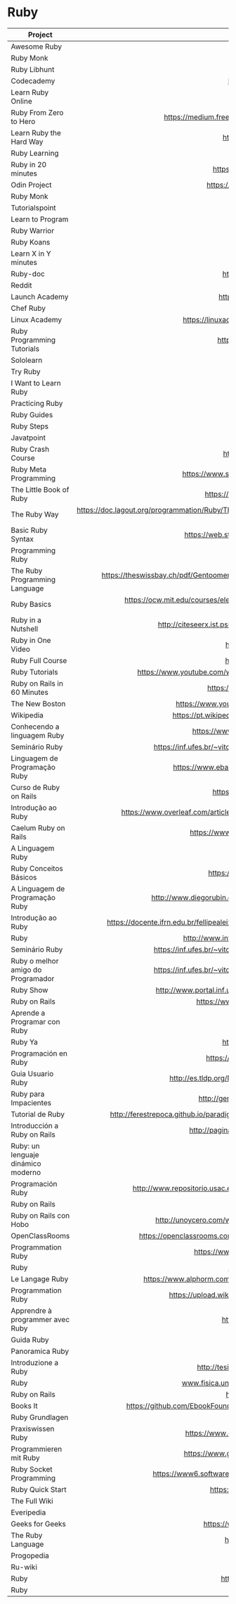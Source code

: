 # Ruby

| Project                            | URL                                                                                                                                             | Language |
|------------------------------------|:-------------------------------------------------------------------------------------------------------------------------------------------------:|----------|
| Awesome Ruby                       | https://awesome-ruby.com/                                                                                                  | EN       |
| Ruby Monk                       | https://rubymonk.com                                                                                                 | EN       |
| Ruby Libhunt                       | https://ruby.libhunt.com/                                                                                                                       | EN       |
| Codecademy                         | https://www.codecademy.com/learn/learn-ruby                                                                                                     | EN       |
| Learn Ruby Online                  | https://www.learnrubyonline.org/                                                                                                                | EN       |
| Ruby From Zero to Hero             | https://medium.freecodecamp.org/learning-ruby-from-zero-to-hero-90ad4eecc82d                                                                    | EN       |
| Learn Ruby the Hard Way            | https://learnrubythehardway.org/book/preface.html                                                                                               | EN       |
| Ruby Learning                      | http://rubylearning.com/satishtalim/tutorial.html                                                                                               | EN       |
| Ruby in 20 minutes                 | https://www.ruby-lang.org/en/documentation/quickstart/                                                                                          | EN       |
| Odin Project                       | https://www.theodinproject.com/courses/ruby-programming                                                                                         | EN       |
| Ruby Monk                          | https://rubymonk.com/                                                                                                                           | EN       |
| Tutorialspoint                     | https://www.tutorialspoint.com/ruby/                                                                                                            | EN       |
| Learn to Program                   | https://pine.fm/LearnToProgram/chap_00.html                                                                                                     | EN       |
| Ruby Warrior                       | https://www.bloc.io/ruby-warrior#/                                                                                                              | EN       |
| Ruby Koans                         | http://rubykoans.com/windows                                                                                                                    | EN       |
| Learn X in Y minutes               | https://learnxinyminutes.com/docs/ruby/                                                                                                         | EN       |
| Ruby-doc                           | http://docs.ruby-doc.com/docs/ProgrammingRuby/                                                                                                  | EN       |
| Reddit                             | https://www.reddit.com/r/ruby/                                                                                                                  | EN       |
| Launch Academy                     | https://launchacademy.com/codecabulary/learn-ruby                                                                                               | EN       |
| Chef Ruby                          | https://docs.chef.io/ruby.html                                                                                                                  | EN       |
| Linux Academy                      | https://linuxacademy.com/linux/training/course/name/introduction-to-ruby                                                                        | EN       |
| Ruby Programming Tutorials         | http://manwithcode.com/ruby-programming-tutorials/                                                                                              | EN       |
| Sololearn                          | https://www.sololearn.com/Course/Ruby/                                                                                                          | EN       |
| Try Ruby                           | https://ruby.github.io/TryRuby/                                                                                                                 | EN       |
| I Want to Learn Ruby               | http://iwanttolearnruby.com/                                                                                                                    | EN       |
| Practicing Ruby                    | https://practicingruby.com/                                                                                                                     | EN       |
| Ruby Guides                        | https://www.rubyguides.com/ruby-tutorial/                                                                                                       | EN       |
| Ruby Steps                         | https://www.rubysteps.com/                                                                                                                      | EN       |
| Javatpoint                         | https://www.javatpoint.com/ruby-tutorial                                                                                                        | EN       |
| Ruby Crash Course                  | https://scotch.io/tutorials/a-crash-course-in-ruby                                                                                              | EN       |
| Ruby Meta Programming              | https://www.sitepoint.com/learn-ruby-metaprogramming-for-great-good/                                                                            | EN       |
| The Little Book of Ruby            | https://www.sapphiresteel.com/IMG/pdf/LittleBookOfRuby.pdf                                                                                      | EN       |
| The Ruby Way                       | https://doc.lagout.org/programmation/Ruby/The%20Ruby%20Way%20%283rd%20ed.%29%20%5BFulton%20%26%20Arko%202015-03-13%5D.pdf                       | EN       |
| Basic Ruby Syntax                  | https://web.stanford.edu/~ouster/cgi-bin/cs142-spring12/slides/ruby.pdf                                                                         | EN       |
| Programming Ruby                   | https://7chan.org/pr/src/ruby.pdf                                                                                                               | EN       |
| The Ruby Programming Language      | https://theswissbay.ch/pdf/Gentoomen%20Library/Programming/Ruby/The%20Ruby%20Programming%20Language%20-%20Oreilly.pdf                           | EN       |
| Ruby Basics                        | https://ocw.mit.edu/courses/electrical-engineering-and-computer-science/6-170-software-studio-spring-2013/recitations/MIT6_170S13_rec3-Ruby.pdf | EN       |
| Ruby in a Nutshell                 | http://citeseerx.ist.psu.edu/viewdoc/download?doi=10.1.1.170.3456&rep=rep1&type=pdf                                                             | EN       |
| Ruby in One Video                  | https://www.youtube.com/watch?v=Dji9ALCgfpM                                                                                                     | EN       |
| Ruby Full Course                   | https://www.youtube.com/watch?v=t_ispmWmdjY                                                                                                     | EN       |
| Ruby Tutorials                     | https://www.youtube.com/watch?v=8I539U5lXWY&list=PLMK2xMz5H5Zv8eC8b4K6tMaE1-Z9FgSOp                                                             | EN       |
| Ruby on Rails in 60 Minutes        | https://www.youtube.com/watch?v=pPy0GQJLZUM&t=170s                                                                                              | EN       |
| The New Boston                     | https://www.youtube.com/watch?v=WJlfVjGt6Hg&list=PL1512BD72E7C9FFCA                                                                             | EN       |
| Wikipedia                          | https://pt.wikipedia.org/wiki/Ruby_(linguagem_de_programa%C3%A7%C3%A3o)                                                                         | PT       |
| Conhecendo a linguagem Ruby        | https://www.devmedia.com.br/conhecendo-a-linguagem-ruby/8226                                                                                    | PT       |
| Seminário Ruby                     | https://inf.ufes.br/~vitorsouza/wp-content/uploads/teaching-lp-20132-seminario-ruby.pdf                                                         | PT       |
| Linguagem de Programação Ruby      | https://www.ebah.com.br/content/ABAAAAaIwAA/linguagem-programacao-ruby                                                                          | PT       |
| Curso de Ruby on Rails             | https://jornadadodev.com.br/cursos/curso-de-ruby-rails                                                                                          | PT       |
| Introdução ao Ruby                 | https://www.overleaf.com/articles/introducao-a-linguagem-de-programacao-ruby/mytdqwyqrzhz?nocdn=true                                            | PT       |
| Caelum Ruby on Rails               | https://www.caelum.com.br/download/caelum-ruby-on-rails-rr71.pdf                                                                                | PT       |
| A Linguagem Ruby                   | http://menegotto.com/articles/ruby.pdf                                                                                                          | PT       |
| Ruby Conceitos Básicos             | https://www.univem.edu.br/compsi/semanati2009/Ruby.pdf                                                                                          | PT       |
| A Linguagem de Programação Ruby    | http://www.diegorubin.com/uploads/presentation/file/4eff6e5984c1146710000004/ruby.pdf                                                           | PT       |
| Introdução ao Ruby                 | https://docente.ifrn.edu.br/fellipealeixo/disciplinas/tads-2012/desenvolvimento-de-sistemas-web/material/03_ruby.pdf                            | PT       |
| Ruby                               | http://www.inf.ufsc.br/~frank.siqueira/INE5612/Seminario2010.1/Ruby.pdf                                                                         | PT       |
| Seminário Ruby                     | https://inf.ufes.br/~vitorsouza/wp-content/uploads/teaching-lp-20142-seminario-ruby.pdf                                                         | PT       |
| Ruby o melhor amigo do Programador | https://inf.ufes.br/~vitorsouza/wp-content/uploads/teaching-lp-20162-seminario-ruby.pdf                                                         | PT       |
| Ruby Show                          | http://www.portal.inf.ufg.br/~marceloakira/fgsl11/slides/debate-linguagens/ruby-show.pdf                                                        | PT       |
| Ruby on Rails                      | https://www.ime.usp.br/~esposte/documents/aula-rails/aula01.pdf                                                                                 | PT       |
| Aprende a Programar con Ruby       | http://rubysur.org/aprende.a.programar/                                                                                                         | ES       |
| Ruby Ya                            | https://www.tutorialesprogramacionya.com/rubyya/                                                                                                | ES       |
| Programación en Ruby               | https://es.wikibooks.org/wiki/Programaci%C3%B3n_en_Ruby                                                                                         | ES       |
| Guia Usuario Ruby                  | http://es.tldp.org/Manuales-LuCAS/doc-guia-usuario-ruby/guia-usuario-ruby.pdf                                                                   | ES       |
| Ruby para Impacientes              | http://geneura.ugr.es/~jmerelo/tutoriales/ruby-para-impacientes/                                                                                | ES       |
| Tutorial de Ruby                   | http://ferestrepoca.github.io/paradigmas-de-programacion/poo/tutoriales/Ruby/doc/POO_Tutorial%20de%20Ruby.pdf                                   | ES       |
| Introducción a Ruby on Rails       | http://paginaspersonales.deusto.es/dipina/ruby/RubyOnRailsDeusto.pdf                                                                            | ES       |
| Ruby: un lenguaje dinámico moderno | http://www.demiurgo.org/charlas/ruby.pdf                                                                                                        | ES       |
| Programación Ruby                  | http://www.repositorio.usac.edu.gt/5547/1/Eduardo%20Alejandro%20Herrera%20Guti%C3%A9rrez.pdf                                                    | ES       |
| Ruby on Rails                      | https://gwolf.org/files/rails.pdf                                                                                                               | ES       |
| Ruby on Rails con Hobo             | http://unoycero.com/wp-content/uploads/2011/07/Curso-de-Hobo-+-Ruby-on-Rails.pdf                                                                | ES       |
| OpenClassRooms                     | https://openclassrooms.com/fr/courses/2913686-lancez-vous-dans-la-programmation-avec-ruby                                                       | FR       |
| Programmation Ruby                 | https://www.supinfo.com/articles/single/5539-programmation-ruby                                                                                 | FR       |
| Ruby                               | https://www.scriptol.fr/programmation/ruby.php                                                                                                  | FR       |
| Le Langage Ruby                    | https://www.alphorm.com/Upload/slideshare/alphorm.com-Support-de-la-formation-RubySS.pdf                                                        | FR       |
| Programmation Ruby                 | https://upload.wikimedia.org/wikipedia/commons/d/d7/Programmation_Ruby-fr.pdf                                                                   | FR       |
| Apprendre à programmer avec Ruby   | http://jaquet.org/pdfs/programmer_apprendre_1.pdf                                                                                               | FR       |
| Guida Ruby                         | https://www.html.it/guide/guida-ruby/                                                                                                           | IT       |
| Panoramica Ruby                    | https://www.flameeyes.eu/articles/ld-ruby.pdf                                                                                                   | IT       |
| Introduzione a Ruby                | http://tesi.cab.unipd.it/22937/1/Tesina_-_Introduzione_a_Ruby.pdf                                                                               | IT       |
| Ruby                               | www.fisica.unipg.it/borromeo/Appunti/FisComp/FisComp2013/pdf/ruby.pdf                                                                           | IT       |
| Ruby on Rails                      | http://railsgirls.com/files/ticino/ticino_pres_ita.pdf                                                                                          | IT       |
| Books It                           | https://github.com/EbookFoundation/free-programming-books/blob/master/free-programming-books-it.md                                              | IT       |
| Ruby Grundlagen                    | http://b-simple.de/download/ruby.pdf                                                                                                            | DE       |
| Praxiswissen Ruby                  | https://www.oreilly.de/german/freebooks/rubybasger/pdf_rubybasger.pdf                                                                           | DE       |
| Programmieren mit Ruby             | https://www.guug.de/veranstaltungen/ffg2002/papers/ffg2002-roehrl.pdf                                                                           | DE       |
| Ruby Socket Programming            | https://www6.software.ibm.com/developerworks/education/l-rubysocks/l-rubysocks-a4.pdf                                                           | EN       |
| Ruby Quick Start                   | https://entropia.de/images/a/ac/GPN2-RubyQuickStart.pdf                                                                                         | EN       |
| The Full Wiki                      | http://www.thefullwiki.org/Ruby_language                                                                                                        | EN       |
| Everipedia                         | https://everipedia.org/wiki/Ruby_language/                                                                                                      | EN       |
| Geeks for Geeks                    | https://www.geeksforgeeks.org/ruby-programming-language/                                                                                        | IT       |
| The Ruby Language                  | http://phrogz.net/programmingruby/language.html                                                                                                 | EN       |
| Progopedia                         | http://progopedia.ru/language/ruby/                                                                                                             | RU       |
| Ru-wiki                            | http://ru-wiki.org/wiki/Ruby                                                                                                                    | RU       |
| Ruby                               | http://mit.spbau.ru/files/%20%D0%B2%20Ruby.pdf                                                                                                  | RU       |
| Ruby                               | http://komar.bitcheese.net/files/Ruby.pdf                                                                                                       | RU       |

